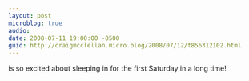 ```yaml
---
layout: post
microblog: true
audio: 
date: 2008-07-11 19:00:00 -0500
guid: http://craigmcclellan.micro.blog/2008/07/12/t856312102.html
---
```

is so excited about sleeping in for the first Saturday in a long time!
